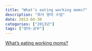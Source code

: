 ```yaml
---
title: "What’s eating working moms?"
description: "회사 영어 수업"
date: 2013-04-30
categories: ["2013년"]
tags: ["영어-공부"]
---
```


[What’s eating working moms?](https://news.naver.com/main/read.nhn?mode=LSD&mid=sec&sid1=104&oid=044&aid=0000130960)

